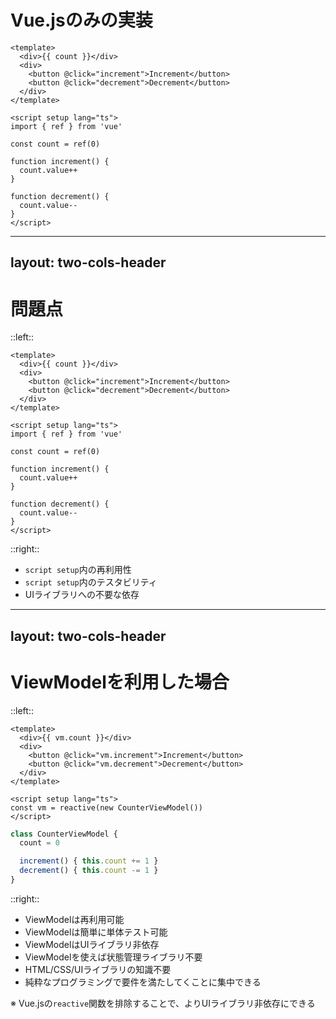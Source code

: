 # Vue.jsのみの実装

```vue
<template>
  <div>{{ count }}</div>
  <div>
    <button @click="increment">Increment</button>
    <button @click="decrement">Decrement</button>
  </div>
</template>

<script setup lang="ts">
import { ref } from 'vue'

const count = ref(0)

function increment() {
  count.value++
}

function decrement() {
  count.value--
}
</script>
```

---
layout: two-cols-header
---

# 問題点

::left::

```vue {12-20}
<template>
  <div>{{ count }}</div>
  <div>
    <button @click="increment">Increment</button>
    <button @click="decrement">Decrement</button>
  </div>
</template>

<script setup lang="ts">
import { ref } from 'vue'

const count = ref(0)

function increment() {
  count.value++
}

function decrement() {
  count.value--
}
</script>
```

::right::

- `script setup`内の再利用性
- `script setup`内のテスタビリティ
- UIライブラリへの不要な依存


---
layout: two-cols-header
---

# ViewModelを利用した場合

::left::

```vue
<template>
  <div>{{ vm.count }}</div>
  <div>
    <button @click="vm.increment">Increment</button>
    <button @click="vm.decrement">Decrement</button>
  </div>
</template>

<script setup lang="ts">
const vm = reactive(new CounterViewModel())
</script>
```

```ts
class CounterViewModel {
  count = 0

  increment() { this.count += 1 }
  decrement() { this.count -= 1 }
}
```

::right::

- ViewModelは再利用可能
- ViewModelは簡単に単体テスト可能
- ViewModelはUIライブラリ非依存
- ViewModelを使えば状態管理ライブラリ不要
- HTML/CSS/UIライブラリの知識不要
- 純粋なプログラミングで要件を満たしてくことに集中できる

※ Vue.jsの`reactive`関数を排除することで、よりUIライブラリ非依存にできる
